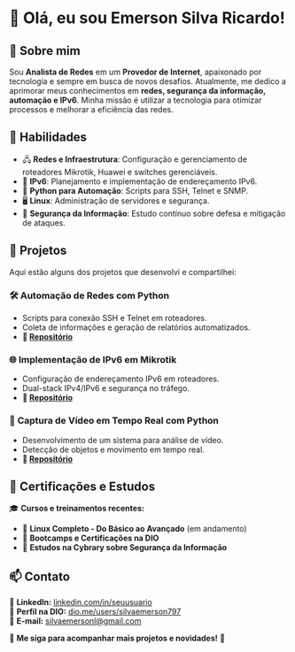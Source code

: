 # 👋 Olá, eu sou Emerson Silva Ricardo!

## 🚀 Sobre mim
Sou **Analista de Redes** em um **Provedor de Internet**, apaixonado por tecnologia e sempre em busca de novos desafios. Atualmente, me dedico a aprimorar meus conhecimentos em **redes, segurança da informação, automação e IPv6**. Minha missão é utilizar a tecnologia para otimizar processos e melhorar a eficiência das redes.

## 🔧 Habilidades
- 🖧 **Redes e Infraestrutura**: Configuração e gerenciamento de roteadores Mikrotik, Huawei e switches gerenciáveis.
- 📡 **IPv6**: Planejamento e implementação de endereçamento IPv6.
- 🐍 **Python para Automação**: Scripts para SSH, Telnet e SNMP.
- 🖥️ **Linux**: Administração de servidores e segurança.
- 🔐 **Segurança da Informação**: Estudo contínuo sobre defesa e mitigação de ataques.

## 📂 Projetos
Aqui estão alguns dos projetos que desenvolvi e compartilhei:

### 🛠️ **Automação de Redes com Python**
- Scripts para conexão SSH e Telnet em roteadores.
- Coleta de informações e geração de relatórios automatizados.
- **🔗 [Repositório](https://github.com/seuusuario/projeto1)**

### 🌐 **Implementação de IPv6 em Mikrotik**
- Configuração de endereçamento IPv6 em roteadores.
- Dual-stack IPv4/IPv6 e segurança no tráfego.
- **🔗 [Repositório](https://github.com/seuusuario/projeto2)**

### 🎥 **Captura de Vídeo em Tempo Real com Python**
- Desenvolvimento de um sistema para análise de vídeo.
- Detecção de objetos e movimento em tempo real.
- **🔗 [Repositório](https://github.com/seuusuario/projeto3)**

## 📜 Certificações e Estudos
🎓 **Cursos e treinamentos recentes:**
- 📜 **Linux Completo - Do Básico ao Avançado** (em andamento)
- 📜 **Bootcamps e Certificações na DIO**
- 📜 **Estudos na Cybrary sobre Segurança da Informação**

## 📫 Contato
💼 **LinkedIn:** [linkedin.com/in/seuusuario](https://www.linkedin.com/in/emerson-silva-ricardo-543308119/)  
📡 **Perfil na DIO:** [dio.me/users/silvaemerson797](https://www.dio.me/users/silvaemerson797)  
📧 **E-mail:** silvaemersonl@gmail.com  

📌 **Me siga para acompanhar mais projetos e novidades!** 🚀
